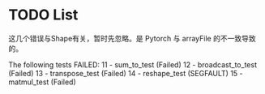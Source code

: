# TODO List

这几个错误与Shape有关，暂时先忽略。是 Pytorch 与 arrayFile 的不一致导致的。

The following tests FAILED:
         11 - sum_to_test (Failed)
         12 - broadcast_to_test (Failed)
         13 - transpose_test (Failed)
         14 - reshape_test (SEGFAULT)
         15 - matmul_test (Failed)
